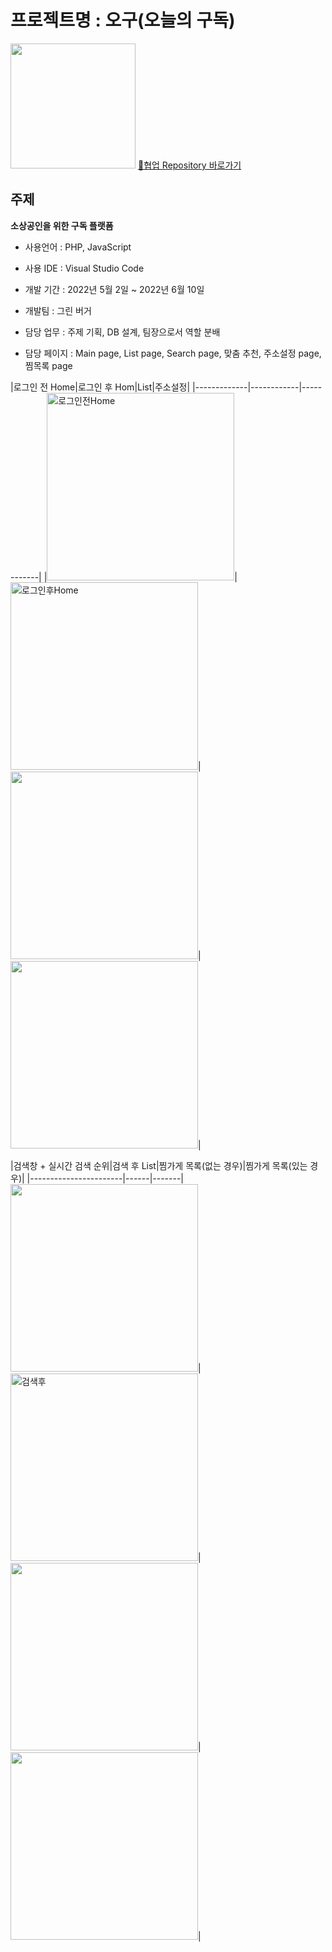 프로젝트명 : 오구(오늘의 구독)
=====

<img src="https://user-images.githubusercontent.com/101936519/175867739-91775142-3af8-49f1-8635-e5e8c2adfaa8.png" width=200px></img>
[:link:협업 Repository 바로가기](https://github.com/rlagnswo0505/59-project)

주제
-----
**소상공인을 위한 구독 플랫폼** 

- 사용언어 : PHP, JavaScript

- 사용 IDE : Visual Studio Code

- 개발 기간 : 2022년 5월 2일 ~ 2022년 6월 10일

- 개발팀 : 그린 버거

- 담당 업무 : 주제 기획, DB 설계, 팀장으로서 역할 분배

- 담당 페이지 : Main page, List page, Search page, 맞춤 추천, 주소설정 page, 찜목록 page

|로그인 전 Home|로그인 후 Hom|List|주소설정|
|-------------|------------|------------|
|<img src="https://user-images.githubusercontent.com/101936519/175876087-e252a8ac-add8-4fc8-a45b-04c6e8e10d67.jpg" alt="로그인전Home" width=300px>|<img src="https://user-images.githubusercontent.com/101936519/175875735-9cbcb145-9f09-4b7b-bbdc-9cad7b4df6db.jpg" alt="로그인후Home" width=300px>|<img src="https://user-images.githubusercontent.com/101936519/176115753-d52f2969-b7d8-4d63-a47a-fa2628f245a5.jpg" width=300px>|<img src="https://user-images.githubusercontent.com/101936519/176115835-8f28ab1b-aa6e-4b43-ae4e-38fb63e3406e.jpg" width=300px>|

|검색창 + 실시간 검색 순위|검색 후 List|찜가게 목록(없는 경우)|찜가게 목록(있는 경우)|
|-----------------------|------|-------|
<img src="https://user-images.githubusercontent.com/101936519/176115574-63a64256-669c-4567-a960-4f26f4b71fbe.jpg" width=300px>|<img src="https://user-images.githubusercontent.com/101936519/175875962-0ac8a182-d3a1-4036-9525-78280a21dcec.jpg" alt="검색후" width=300px>|<img src="https://user-images.githubusercontent.com/101936519/176118002-91c2e44d-a3cf-49e4-9d48-80424236c2c3.jpg" width=300px>|<img src="https://user-images.githubusercontent.com/101936519/176118167-8aaefd9a-bc51-422d-a501-5ce76d90e764.jpg" width=300px>|




